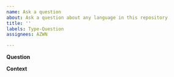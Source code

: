 ```yaml
---
name: Ask a question
about: Ask a question about any language in this repository
title: ''
labels: Type-Question
assignees: AZWN

---
```


<!--
To consider beforehand:
We strongly encourage you to ask questions the #spoofax-users channel of the Metaborg Slack organization. In this channel, more people will look into your question, and often, the question will be answered more quickly. For more information on getting in touch, please refer to https://www.spoofax.dev/spoofax-docs/support/
-->

**Question**
<!--
Ask your question. Please be concise and specific to what the precise question is.
-->

**Context**
<!--
Please provide some background information. What made you ask this question? Which potential answers have you considered? How will you deal with possible answers?
-->
